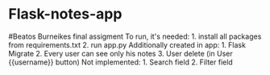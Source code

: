 # Flask-notes-app

#Beatos Burneikes final assigment
To run, it's needed:
    1. install all packages from requirements.txt 
    2. run app.py 
Additionally created in app:
    1. Flask Migrate 
    2. Every user can see only his notes
    3. User delete (in User {{username}} button) 
Not implemented:
    1. Search field 
    2. Filter field 
